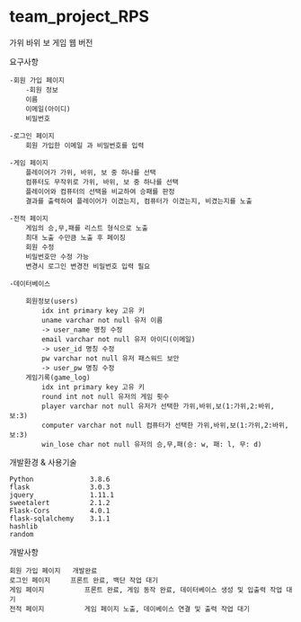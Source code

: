 # team_project_RPS
가위 바위 보 게임 웹 버전

요구사항

	-회원 가입 페이지
		-회원 정보
		이름
		이메일(아이디)
		비밀번호

	-로그인 페이지
		회원 가입한 이메일 과 비밀번호를 입력

	-게임 페이지
		플레이어가 가위, 바위, 보 중 하나를 선택
		컴퓨터도 무작위로 가위, 바위, 보 중 하나를 선택
		플레이어와 컴퓨터의 선택을 비교하여 승패를 판정
		결과를 출력하여 플레이어가 이겼는지, 컴퓨터가 이겼는지, 비겼는지를 노출

	-전적 페이지
		게임의 승,무,패를 리스트 형식으로 노출
		최대 노출 수만큼 노출 후 페이징
		회원 수정
		비밀번호만 수정 가능
		변경시 로그인 변경전 비밀번호 입력 필요
	
	-데이터베이스

		회원정보(users)
			idx int primary key 고유 키
			uname varchar not null 유저 이름
			-> user_name 명칭 수정
			email varchar not null 유저 아이디(이메일)
			-> user_id 명칭 수정
			pw varchar not null 유저 패스워드 보안
			-> user_pw 명칭 수정
		게임기록(game_log)
			idx int primary key 고유 키
			round int not null 유저의 게임 횟수
			player varchar not null 유저가 선택한 가위,바위,보(1:가위,2:바위,보:3)
			computer varchar not null 컴퓨터가 선택한 가위,바위,보(1:가위,2:바위,보:3)
			win_lose char not null 유저의 승,무,패(승: w, 패: l, 무: d)

개발환경 & 사용기술

	Python 				3.8.6
	flask				3.0.3
	jquery 				1.11.1
	sweetalert 			2.1.2
	Flask-Cors         	4.0.1
	flask-sqlalchemy	3.1.1
	hashlib
	random

개발사항

	회원 가입 페이지 	개발완료
	로그인 페이지		프론트 완료, 백단 작업 대기
	게임 페이지			프론트 완료, 게임 동작 완료, 데이터베이스 생성 및 입출력 작업 대기
	전적 페이지			게임 페이지 노출, 데이베이스 연결 및 출력 작업 대기